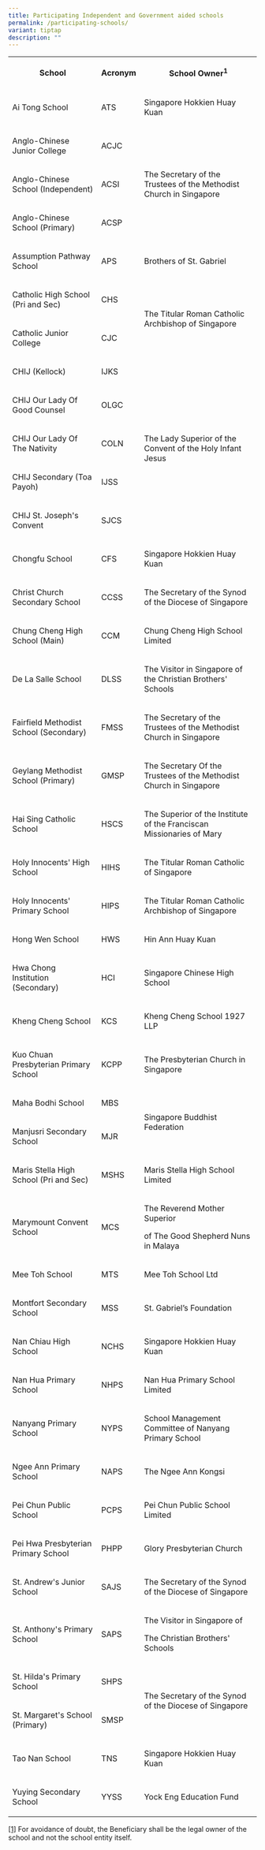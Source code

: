 ```yaml
---
title: Participating Independent and Government aided schools
permalink: /participating-schools/
variant: tiptap
description: ""
---
```

<table style="minWidth: 75px">
<colgroup>
<col>
<col>
<col>
</colgroup>
<tbody>
<tr>
<th rowspan="1" colspan="1">
<p>School</p>
</th>
<th rowspan="1" colspan="1">
<p>Acronym</p>
</th>
<th rowspan="1" colspan="1">
<p>School Owner<sup>1</sup>
</p>
</th>
</tr>
<tr>
<td rowspan="1" colspan="1">
<p>Ai Tong School</p>
</td>
<td rowspan="1" colspan="1">
<p>ATS</p>
</td>
<td rowspan="1" colspan="1">
<p>Singapore Hokkien Huay Kuan</p>
</td>
</tr>
<tr>
<td rowspan="1" colspan="1">
<p>Anglo-Chinese Junior College</p>
</td>
<td rowspan="1" colspan="1">
<p>ACJC</p>
</td>
<td rowspan="3" colspan="1">
<p>The Secretary of the Trustees of the Methodist Church in Singapore</p>
</td>
</tr>
<tr>
<td rowspan="1" colspan="1">
<p>Anglo-Chinese School (Independent)</p>
</td>
<td rowspan="1" colspan="1">
<p>ACSI</p>
</td>
</tr>
<tr>
<td rowspan="1" colspan="1">
<p>Anglo-Chinese School (Primary)</p>
</td>
<td rowspan="1" colspan="1">
<p>ACSP</p>
</td>
</tr>
<tr>
<td rowspan="1" colspan="1">
<p>Assumption Pathway School</p>
</td>
<td rowspan="1" colspan="1">
<p>APS</p>
</td>
<td rowspan="1" colspan="1">
<p>Brothers of St. Gabriel</p>
</td>
</tr>
<tr>
<td rowspan="1" colspan="1">
<p>Catholic High School (Pri and Sec)</p>
</td>
<td rowspan="1" colspan="1">
<p>CHS</p>
</td>
<td rowspan="2" colspan="1">
<p>The Titular Roman Catholic Archbishop of Singapore</p>
</td>
</tr>
<tr>
<td rowspan="1" colspan="1">
<p>Catholic Junior College</p>
</td>
<td rowspan="1" colspan="1">
<p>CJC</p>
</td>
</tr>
<tr>
<td rowspan="1" colspan="1">
<p>CHIJ (Kellock)</p>
</td>
<td rowspan="1" colspan="1">
<p>IJKS</p>
</td>
<td rowspan="5" colspan="1">
<p>The Lady Superior of the Convent of the Holy Infant Jesus</p>
</td>
</tr>
<tr>
<td rowspan="1" colspan="1">
<p>CHIJ Our Lady Of Good Counsel</p>
</td>
<td rowspan="1" colspan="1">
<p>OLGC</p>
</td>
</tr>
<tr>
<td rowspan="1" colspan="1">
<p>CHIJ Our Lady Of The Nativity</p>
</td>
<td rowspan="1" colspan="1">
<p>COLN</p>
</td>
</tr>
<tr>
<td rowspan="1" colspan="1">
<p>CHIJ Secondary (Toa Payoh)</p>
</td>
<td rowspan="1" colspan="1">
<p>IJSS</p>
</td>
</tr>
<tr>
<td rowspan="1" colspan="1">
<p>CHIJ St. Joseph's Convent</p>
</td>
<td rowspan="1" colspan="1">
<p>SJCS</p>
</td>
</tr>
<tr>
<td rowspan="1" colspan="1">
<p>Chongfu School</p>
</td>
<td rowspan="1" colspan="1">
<p>CFS</p>
</td>
<td rowspan="1" colspan="1">
<p>Singapore Hokkien Huay Kuan</p>
</td>
</tr>
<tr>
<td rowspan="1" colspan="1">
<p>Christ Church Secondary School</p>
</td>
<td rowspan="1" colspan="1">
<p>CCSS</p>
</td>
<td rowspan="1" colspan="1">
<p>The Secretary of the Synod of the Diocese of Singapore</p>
</td>
</tr>
<tr>
<td rowspan="1" colspan="1">
<p>Chung Cheng High School (Main)</p>
</td>
<td rowspan="1" colspan="1">
<p>CCM</p>
</td>
<td rowspan="1" colspan="1">
<p>Chung Cheng High School Limited</p>
</td>
</tr>
<tr>
<td rowspan="1" colspan="1">
<p>De La Salle School</p>
</td>
<td rowspan="1" colspan="1">
<p>DLSS</p>
</td>
<td rowspan="1" colspan="1">
<p>The Visitor in Singapore of the Christian Brothers' Schools</p>
</td>
</tr>
<tr>
<td rowspan="1" colspan="1">
<p>Fairfield Methodist School (Secondary)</p>
</td>
<td rowspan="1" colspan="1">
<p>FMSS</p>
</td>
<td rowspan="1" colspan="1">
<p>The Secretary of the Trustees of the Methodist Church in Singapore</p>
</td>
</tr>
<tr>
<td rowspan="1" colspan="1">
<p>Geylang Methodist School (Primary)</p>
</td>
<td rowspan="1" colspan="1">
<p>GMSP</p>
</td>
<td rowspan="1" colspan="1">
<p>The Secretary Of the Trustees of the Methodist Church in Singapore</p>
</td>
</tr>
<tr>
<td rowspan="1" colspan="1">
<p>Hai Sing Catholic School</p>
</td>
<td rowspan="1" colspan="1">
<p>HSCS</p>
</td>
<td rowspan="1" colspan="1">
<p>The Superior of the Institute of the Franciscan Missionaries of Mary</p>
</td>
</tr>
<tr>
<td rowspan="1" colspan="1">
<p>Holy Innocents' High School</p>
</td>
<td rowspan="1" colspan="1">
<p>HIHS</p>
</td>
<td rowspan="1" colspan="1">
<p>The Titular Roman Catholic of Singapore</p>
</td>
</tr>
<tr>
<td rowspan="1" colspan="1">
<p>Holy Innocents' Primary School</p>
</td>
<td rowspan="1" colspan="1">
<p>HIPS</p>
</td>
<td rowspan="1" colspan="1">
<p>The Titular Roman Catholic Archbishop of Singapore</p>
</td>
</tr>
<tr>
<td rowspan="1" colspan="1">
<p>Hong Wen School</p>
</td>
<td rowspan="1" colspan="1">
<p>HWS</p>
</td>
<td rowspan="1" colspan="1">
<p>Hin Ann Huay Kuan</p>
</td>
</tr>
<tr>
<td rowspan="1" colspan="1">
<p>Hwa Chong Institution (Secondary)</p>
</td>
<td rowspan="1" colspan="1">
<p>HCI</p>
</td>
<td rowspan="1" colspan="1">
<p>Singapore Chinese High School</p>
</td>
</tr>
<tr>
<td rowspan="1" colspan="1">
<p>Kheng Cheng School</p>
</td>
<td rowspan="1" colspan="1">
<p>KCS</p>
</td>
<td rowspan="1" colspan="1">
<p>Kheng Cheng School 1927 LLP</p>
</td>
</tr>
<tr>
<td rowspan="1" colspan="1">
<p>Kuo Chuan Presbyterian Primary School</p>
</td>
<td rowspan="1" colspan="1">
<p>KCPP</p>
</td>
<td rowspan="1" colspan="1">
<p>The Presbyterian Church in Singapore</p>
</td>
</tr>
<tr>
<td rowspan="1" colspan="1">
<p>Maha Bodhi School</p>
</td>
<td rowspan="1" colspan="1">
<p>MBS</p>
</td>
<td rowspan="2" colspan="1">
<p>Singapore Buddhist Federation</p>
</td>
</tr>
<tr>
<td rowspan="1" colspan="1">
<p>Manjusri Secondary School</p>
</td>
<td rowspan="1" colspan="1">
<p>MJR</p>
</td>
</tr>
<tr>
<td rowspan="1" colspan="1">
<p>Maris Stella High School (Pri and Sec)</p>
</td>
<td rowspan="1" colspan="1">
<p>MSHS</p>
</td>
<td rowspan="1" colspan="1">
<p>Maris Stella High School Limited</p>
</td>
</tr>
<tr>
<td rowspan="1" colspan="1">
<p>Marymount Convent School</p>
</td>
<td rowspan="1" colspan="1">
<p>MCS</p>
</td>
<td rowspan="1" colspan="1">
<p>The Reverend Mother Superior</p>
<p>of The Good Shepherd Nuns in Malaya</p>
</td>
</tr>
<tr>
<td rowspan="1" colspan="1">
<p>Mee Toh School</p>
</td>
<td rowspan="1" colspan="1">
<p>MTS</p>
</td>
<td rowspan="1" colspan="1">
<p>Mee Toh School Ltd</p>
</td>
</tr>
<tr>
<td rowspan="1" colspan="1">
<p>Montfort Secondary School</p>
</td>
<td rowspan="1" colspan="1">
<p>MSS</p>
</td>
<td rowspan="1" colspan="1">
<p>St. Gabriel’s Foundation</p>
</td>
</tr>
<tr>
<td rowspan="1" colspan="1">
<p>Nan Chiau High School</p>
</td>
<td rowspan="1" colspan="1">
<p>NCHS</p>
</td>
<td rowspan="1" colspan="1">
<p>Singapore Hokkien Huay Kuan</p>
</td>
</tr>
<tr>
<td rowspan="1" colspan="1">
<p>Nan Hua Primary School</p>
</td>
<td rowspan="1" colspan="1">
<p>NHPS</p>
</td>
<td rowspan="1" colspan="1">
<p>Nan Hua Primary School Limited</p>
</td>
</tr>
<tr>
<td rowspan="1" colspan="1">
<p>Nanyang Primary School</p>
</td>
<td rowspan="1" colspan="1">
<p>NYPS</p>
</td>
<td rowspan="1" colspan="1">
<p>School Management Committee of Nanyang Primary School</p>
</td>
</tr>
<tr>
<td rowspan="1" colspan="1">
<p>Ngee Ann Primary School</p>
</td>
<td rowspan="1" colspan="1">
<p>NAPS</p>
</td>
<td rowspan="1" colspan="1">
<p>The Ngee Ann Kongsi</p>
</td>
</tr>
<tr>
<td rowspan="1" colspan="1">
<p>Pei Chun Public School</p>
</td>
<td rowspan="1" colspan="1">
<p>PCPS</p>
</td>
<td rowspan="1" colspan="1">
<p>Pei Chun Public School Limited</p>
</td>
</tr>
<tr>
<td rowspan="1" colspan="1">
<p>Pei Hwa Presbyterian Primary School</p>
</td>
<td rowspan="1" colspan="1">
<p>PHPP</p>
</td>
<td rowspan="1" colspan="1">
<p>Glory Presbyterian Church</p>
</td>
</tr>
<tr>
<td rowspan="1" colspan="1">
<p>St. Andrew's Junior School</p>
</td>
<td rowspan="1" colspan="1">
<p>SAJS</p>
</td>
<td rowspan="1" colspan="1">
<p>The Secretary of the Synod of the Diocese of Singapore</p>
</td>
</tr>
<tr>
<td rowspan="1" colspan="1">
<p>St. Anthony's Primary School</p>
</td>
<td rowspan="1" colspan="1">
<p>SAPS</p>
</td>
<td rowspan="1" colspan="1">
<p>The Visitor in Singapore of</p>
<p>The Christian Brothers' Schools</p>
</td>
</tr>
<tr>
<td rowspan="1" colspan="1">
<p>St. Hilda's Primary School</p>
</td>
<td rowspan="1" colspan="1">
<p>SHPS</p>
</td>
<td rowspan="2" colspan="1">
<p>The Secretary of the Synod of the Diocese of Singapore</p>
</td>
</tr>
<tr>
<td rowspan="1" colspan="1">
<p>St. Margaret's School (Primary)</p>
</td>
<td rowspan="1" colspan="1">
<p>SMSP</p>
</td>
</tr>
<tr>
<td rowspan="1" colspan="1">
<p>Tao Nan School</p>
</td>
<td rowspan="1" colspan="1">
<p>TNS</p>
</td>
<td rowspan="1" colspan="1">
<p>Singapore Hokkien Huay Kuan</p>
</td>
</tr>
<tr>
<td rowspan="1" colspan="1">
<p>Yuying Secondary School</p>
</td>
<td rowspan="1" colspan="1">
<p>YYSS</p>
</td>
<td rowspan="1" colspan="1">
<p>Yock Eng Education Fund</p>
</td>
</tr>
</tbody>
</table>
<p><a href="https://www.eguarantee.gov.sg/agencies/#_ftnref1" rel="noopener noreferrer nofollow" target="_blank"><u>[1]</u></a> For
avoidance of doubt, the Beneficiary shall be the legal owner of the school
and not the school entity itself.</p>